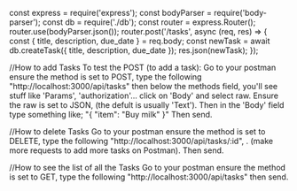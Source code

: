 const express = require('express'); const bodyParser = require('body-parser'); const db = require('./db');
const router = express.Router(); router.use(bodyParser.json()); router.post('/tasks', async (req, res) => { const { title, description, due_date } = req.body; const newTask = await db.createTask({ title, description, due_date }); res.json(newTask); });

//How to add Tasks
To test the POST (to add a task): Go to your postman ensure the method is set to POST, type the following "http://localhost:3000/api/tasks" then below the methods field, you'll see stuff like 'Params', 'authorization'... click on 'Body' and select raw. Ensure the raw is set to JSON, (the defult is usually 'Text'). Then in the 'Body' field type something like;
"{
    "item": "Buy milk"
}" Then send.

//How to delete Tasks 
Go to your postman ensure the method is set to DELETE, type the following "http://localhost:3000/api/tasks/:id",  . (make more requests to add more tasks on Postman). Then send.

//How to see the list of all the Tasks
Go to your postman ensure the method is set to GET, type the following "http://localhost:3000/api/tasks" then send.